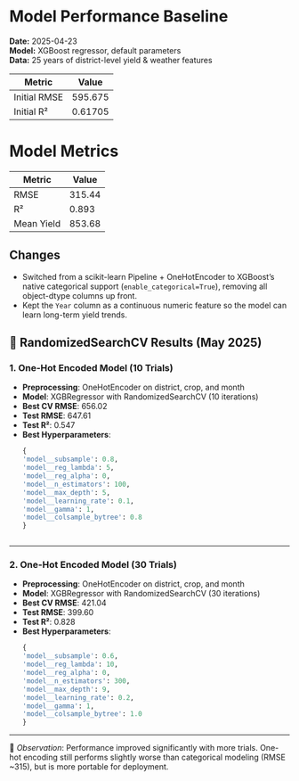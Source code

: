 # Model Performance Baseline

**Date:** 2025-04-23  
**Model:** XGBoost regressor, default parameters  
**Data:** 25 years of district-level yield & weather features

| Metric       | Value        |
| ------------ | ------------ |
| Initial RMSE | 595.675      |
| Initial R²   | 0.61705      |


# Model Metrics

| Metric     | Value      |
|------------|------------|
| RMSE       | 315.44     |
| R²         | 0.893      |
| Mean Yield | 853.68     |

## Changes

- Switched from a scikit-learn Pipeline + OneHotEncoder to XGBoost’s native categorical support (`enable_categorical=True`), removing all object-dtype columns up front.
- Kept the `Year` column as a continuous numeric feature so the model can learn long-term yield trends.


## 🔄 RandomizedSearchCV Results (May 2025)

### 1. One-Hot Encoded Model (10 Trials)
- **Preprocessing**: OneHotEncoder on district, crop, and month
- **Model**: XGBRegressor with RandomizedSearchCV (10 iterations)
- **Best CV RMSE**: 656.02
- **Test RMSE**: 647.61
- **Test R²**: 0.547
- **Best Hyperparameters**:
   ```python
  {
   'model__subsample': 0.8,
   'model__reg_lambda': 5,
   'model__reg_alpha': 0,
   'model__n_estimators': 100,
   'model__max_depth': 5,
   'model__learning_rate': 0.1,
   'model__gamma': 1,
   'model__colsample_bytree': 0.8
   }



---

### 2. One-Hot Encoded Model (30 Trials)
- **Preprocessing**: OneHotEncoder on district, crop, and month
- **Model**: XGBRegressor with RandomizedSearchCV (30 iterations)
- **Best CV RMSE**: 421.04
- **Test RMSE**: 399.60
- **Test R²**: 0.828
- **Best Hyperparameters**:
  ```python
  {
  'model__subsample': 0.6,
  'model__reg_lambda': 10,
  'model__reg_alpha': 0,
  'model__n_estimators': 300,
  'model__max_depth': 9,
  'model__learning_rate': 0.2,
  'model__gamma': 1,
  'model__colsample_bytree': 1.0
  }


---

📝 *Observation*: Performance improved significantly with more trials. One-hot encoding still performs slightly worse than categorical modeling (RMSE ~315), but is more portable for deployment.


